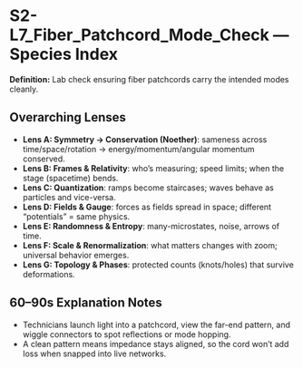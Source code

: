 # S2-L7_Fiber_Patchcord_Mode_Check — Species Index
**Definition:** Lab check ensuring fiber patchcords carry the intended modes cleanly.

## Overarching Lenses

- **Lens A: Symmetry -> Conservation (Noether)**: sameness across time/space/rotation → energy/momentum/angular momentum conserved.
- **Lens B: Frames & Relativity**: who’s measuring; speed limits; when the stage (spacetime) bends.
- **Lens C: Quantization**: ramps become staircases; waves behave as particles and vice-versa.
- **Lens D: Fields & Gauge**: forces as fields spread in space; different “potentials” = same physics.
- **Lens E: Randomness & Entropy**: many-microstates, noise, arrows of time.
- **Lens F: Scale & Renormalization**: what matters changes with zoom; universal behavior emerges.
- **Lens G: Topology & Phases**: protected counts (knots/holes) that survive deformations.

## 60–90s Explanation Notes

- Technicians launch light into a patchcord, view the far-end pattern, and wiggle connectors to spot reflections or mode hopping.
- A clean pattern means impedance stays aligned, so the cord won’t add loss when snapped into live networks.

